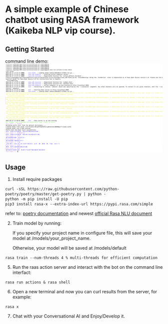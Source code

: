 # A simple example of Chinese chatbot using RASA framework (Kaikeba NLP vip course).

## Getting Started
command line demo:
![](asset/example_1.png)

## Usage 

1. Install require packages
```
curl -sSL https://raw.githubusercontent.com/python-poetry/poetry/master/get-poetry.py | python -
python -m pip install -U pip
pip3 install rasa-x --extra-index-url https://pypi.rasa.com/simple
```

refer to: [poetry documentation](https://python-poetry.org/docs/) and newest [official Rasa NLU document](https://rasa.com/docs/)


2. Train model by running:

   If you specify your project name in configure file, this will save your model at /models/your_project_name. 

   Otherwise, your model will be saved at /models/default

```
rasa train --num-threads 4 % multi-threads for efficient computation
```

5. Run the raas action server and interact with the bot on the command line interfact:

```
rasa run actions & rasa shell
```


6. Open a new terminal and now you can curl results from the server, for example:

```
rasa x
```

7. Chat with your Conversational AI and Enjoy/Develop it.
